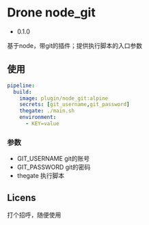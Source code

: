 # Drone node_git
- 0.1.0

基于node，带git的插件；提供执行脚本的入口参数


## 使用
``` yaml
pipeline:
  build:
    image: plugin/node_git:alpine
    secrets: [git_username,git_password]
    thegate: ./main.sh
    environment:
      - KEY=value

```
### 参数
+ GIT_USERNAME git的账号
+ GIT_PASSWORD git的密码
+ thegate 执行脚本

## Licens
打个招呼，随便使用
